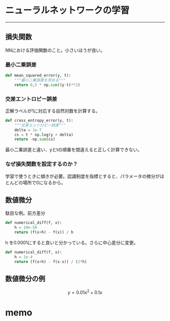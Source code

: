 # ニューラルネットワークの学習
---
## 損失関数
NNにおける評価関数のこと。小さいほうが良い。

### 最小二乗誤差

```python
def mean_squared_error(y, t):
    """最小二乗誤差を求める"""
    return 0,5 * np.sum((y-t)**2)
```

### 交差エントロピー誤差
正解ラベルが1に対応する自然対数を計算する。

```python
def cross_entropy_error(y, t):
    """交差エントロピー誤差"""
    delta = 1e-7
    cs = t * np.log(y + delta)
    return -np.sum(cs)
```

最小二乗誤差と違い、yとtの順番を間違えると正しく計算できない。

### なぜ損失関数を設定するのか？
学習で使うときに傾きが必要。認識制度を指標とすると、パラメータの微分がほとんどの場所で0になるから。

## 数値微分

駄目な例。前方差分

```python
def numerical_diff(f, x):
    h = 10e-50
    return (f(x+h) - f(x)) / h
```

h を0.0001にすると良いと分かっている。さらに中心差分に変更。

```python
def numerical_diff(f, x):
    h = 1e-4
    return (f(x+h) - f(x-x)) / (2*h)
```

## 数値微分の例
$$
y = 0.01x^2 + 0.1x
$$


# memo


